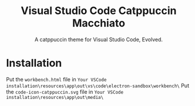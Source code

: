 <div align="center">
  <h1>Visual Studio Code Catppuccin Macchiato</h1>
  <p>A catppuccin theme for Visual Studio Code, Evolved.</p>
</div>

<h1>Installation</h1>

Put the `workbench.html` file in `Your VSCode installation\resources\app\out\vs\code\electron-sandbox\workbench\`
Put the `code-icon-catppuccin.svg` file in `Your VSCode installation\resources\app\out\media\`
